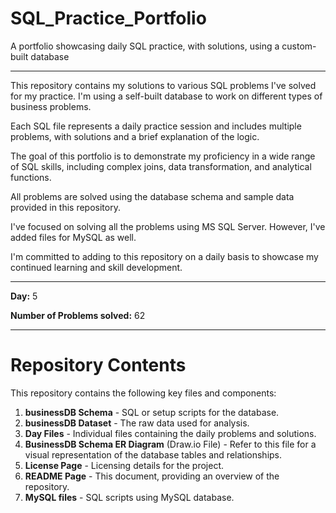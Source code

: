 # SQL_Practice_Portfolio
A portfolio showcasing daily SQL practice, with solutions, using a custom-built database

--------------------------------------------------------------------------------------------------------------------

This repository contains my solutions to various SQL problems I've solved for my practice. I'm using a self-built database to work on different types of business problems.

Each SQL file represents a daily practice session and includes multiple problems, with solutions and a brief explanation of the logic.

The goal of this portfolio is to demonstrate my proficiency in a wide range of SQL skills, including complex joins, data transformation, and analytical functions.

All problems are solved using the database schema and sample data provided in this repository.

I've focused on solving all the problems using MS SQL Server. However, I've added files for MySQL as well.

I'm committed to adding to this repository on a daily basis to showcase my continued learning and skill development.

--------------------------------------------------------------------------------------------------------------------

**Day:** 5

**Number of Problems solved:** 62

--------------------------------------------------------------------------------------------------------------------

# Repository Contents

This repository contains the following key files and components:

1.  **businessDB Schema** - SQL or setup scripts for the database.
2.  **businessDB Dataset** - The raw data used for analysis.
3.  **Day Files** - Individual files containing the daily problems and solutions.
4.  **BusinessDB Schema ER Diagram** (Draw.io File) - Refer to this file for a visual representation of the database tables and relationships.
5.  **License Page** - Licensing details for the project.
6.  **README Page** - This document, providing an overview of the repository.
7.  **MySQL files** - SQL scripts using MySQL database.
